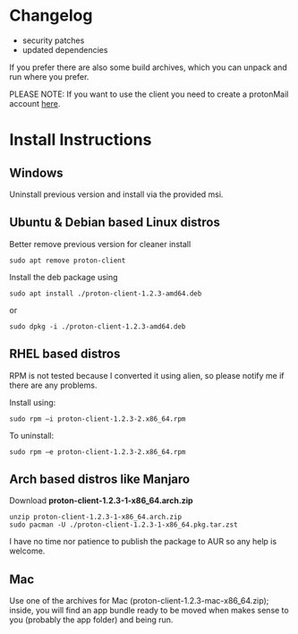 # Changelog
- security patches
- updated dependencies

If you prefer there are also some build archives, which you can unpack and run where you prefer.

PLEASE NOTE:
If you want to use the client you need to create a protonMail account [here](https://go.getproton.me/SHJN).

# Install Instructions
## Windows
Uninstall previous version and install via the provided msi.

## Ubuntu & Debian based Linux distros
Better remove previous version for cleaner install
```
sudo apt remove proton-client
```
Install the deb package using
```
sudo apt install ./proton-client-1.2.3-amd64.deb
```
or
```
sudo dpkg -i ./proton-client-1.2.3-amd64.deb
```
## RHEL based distros
RPM is not tested because I converted it using alien, so please notify me if there are any problems.

Install using:
```
sudo rpm –i proton-client-1.2.3-2.x86_64.rpm
```

To uninstall:
```
sudo rpm –e proton-client-1.2.3-2.x86_64.rpm
```

## Arch based distros like Manjaro
Download **proton-client-1.2.3-1-x86_64.arch.zip**
```
unzip proton-client-1.2.3-1-x86_64.arch.zip
sudo pacman -U ./proton-client-1.2.3-1-x86_64.pkg.tar.zst
```

I have no time nor patience to publish the package to AUR so any help is welcome.

## Mac
Use one of the archives for Mac (proton-client-1.2.3-mac-x86_64.zip); inside, you will find an app bundle ready to be moved when makes sense to you (probably the app folder) and being run.